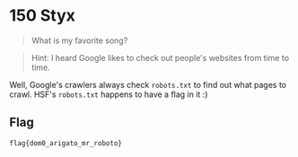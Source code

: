 # 150 Styx

> What is my favorite song?

> Hint: I heard Google likes to check out people's websites from time to time.

Well, Google's crawlers always check `robots.txt` to find out what pages to crawl. HSF's `robots.txt` happens to have a flag in it :)

## Flag

`flag{dom0_arigato_mr_roboto}`